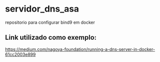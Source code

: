 # servidor_dns_asa
repositorio para configurar bind9 em docker

## Link utilizado como exemplo: 
https://medium.com/nagoya-foundation/running-a-dns-server-in-docker-61cc2003e899
